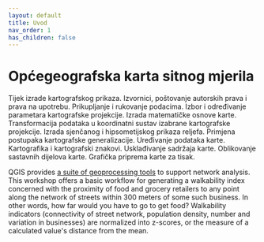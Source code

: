 ```yaml
---
layout: default
title: Uvod
nav_order: 1
has_children: false
---
```

# Općegeografska karta sitnog mjerila 

Tijek izrade kartografskog prikaza. Izvornici, poštovanje autorskih prava i prava na upotrebu. Prikupljanje i rukovanje podacima. Izbor i određivanje parametara kartografske projekcije. Izrada matematičke osnove karte. Transformacija podataka u koordinatni sustav izabrane kartografske projekcije. Izrada sjenčanog i hipsometijskog prikaza reljefa. Primjena postupaka kartografske generalizacije. Uređivanje podataka karte. Kartografika i kartografski znakovi. Usklađivanje sadržaja karte. Oblikovanje sastavnih dijelova karte. Grafička priprema karte za tisak. 
    
QGIS provides [a suite of geoprocessing tools](https://docs.qgis.org/3.28/en/docs/training_manual/vector_analysis/network_analysis.html) to support network analysis. This workshop offers a basic workflow for generating a walkability index concerned with the proximity of food and grocery retailers to any point along the network of streets within 300 meters of some such business. In other words, how far would you have to go to get food? Walkability indicators (connectivity of street network, population density, number and variation in businesses) are normalized into z-scores, or the measure of a calculated value's distance from the mean.     
